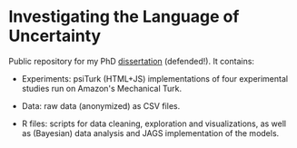 # Investigating the Language of Uncertainty

Public repository for my PhD [dissertation](https://drive.google.com/file/d/12v1q6T8gxjQL5GVq0u9KL72F3Hn-Tzdo/view?usp=sharing) (defended!). It contains:

- Experiments: psiTurk (HTML+JS) implementations of four experimental studies run on Amazon's Mechanical Turk.

- Data: raw data (anonymized) as CSV files.

- R files: scripts for data cleaning, exploration and visualizations, as well as (Bayesian) data analysis and JAGS implementation of the models.


